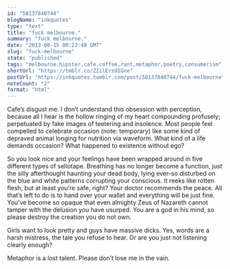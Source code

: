 ```yaml
---
id: "58137840744"
blogName: "inkquotes"
type: "text"
title: "fuck melbourne."
summary: "fuck melbourne."
date: "2013-08-15 00:23:48 GMT"
slug: "fuck-melbourne"
state: "published"
tags: "melbourne,hipster,cafe,coffee,rant,metaphor,poetry,consumerism"
shortUrl: "https://tmblr.co/ZIilErs9IGne"
postUrl: "https://inkquotes.tumblr.com/post/58137840744/fuck-melbourne"
noteCount: "2"
format: "html"
---
```


Cafe’s disgust me. I don’t understand this obsession with perception, because all I hear is the hollow ringing of my heart compounding profusely; perpetuated by fake images of teetering and insolence. Most people feel compelled to celebrate occasion (note: temporary) like some kind of depraved animal longing for nutrition via waveform. What kind of a life demands occasion? What happened to existence without ego?

So you look nice and your feelings have been wrapped around in five different types of sellotape. Breathing has no longer become a function, just the silly afterthought haunting your dead body, lying ever-so disturbed on the blue and white patterns corrupting your conscious. It reeks like rotten flesh, but at least you’re safe, right? Your doctor recommends the peace. All that’s left to do is to hand over your wallet and everything will be just fine. You’ve become so opaque that even almighty Zeus of Nazareth cannot tamper with the delusion you have usurped. You are a god in his mind, so please destroy the creation you do not own. 

Girls want to look pretty and guys have massive dicks. Yes, words are a harsh mistress, the tale you refuse to hear. Or are you just not listening clearly enough? 

Metaphor is a lost talent. Please don’t lose me in the vain.
